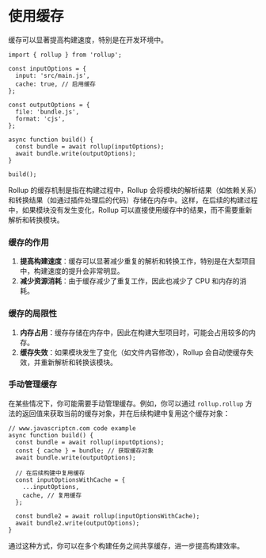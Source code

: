 # 使用缓存
缓存可以显著提高构建速度，特别是在开发环境中。


```
import { rollup } from 'rollup';

const inputOptions = {
  input: 'src/main.js',
  cache: true, // 启用缓存
};

const outputOptions = {
  file: 'bundle.js',
  format: 'cjs',
};

async function build() {
  const bundle = await rollup(inputOptions);
  await bundle.write(outputOptions);
}

build();
```
Rollup 的缓存机制是指在构建过程中，Rollup 会将模块的解析结果（如依赖关系）和转换结果（如通过插件处理后的代码）存储在内存中。这样，在后续的构建过程中，如果模块没有发生变化，Rollup 可以直接使用缓存中的结果，而不需要重新解析和转换模块。

### 缓存的作用

1.  **提高构建速度**：缓存可以显著减少重复的解析和转换工作，特别是在大型项目中，构建速度的提升会非常明显。
1.  **减少资源消耗**：由于缓存减少了重复工作，因此也减少了 CPU 和内存的消耗。

### 缓存的局限性

1.  **内存占用**：缓存存储在内存中，因此在构建大型项目时，可能会占用较多的内存。
1.  **缓存失效**：如果模块发生了变化（如文件内容修改），Rollup 会自动使缓存失效，并重新解析和转换该模块。

### 手动管理缓存

在某些情况下，你可能需要手动管理缓存。例如，你可以通过 `rollup.rollup` 方法的返回值来获取当前的缓存对象，并在后续构建中复用这个缓存对象：

```
// www.javascriptcn.com code example
async function build() {
  const bundle = await rollup(inputOptions);
  const { cache } = bundle; // 获取缓存对象
  await bundle.write(outputOptions);

  // 在后续构建中复用缓存
  const inputOptionsWithCache = {
    ...inputOptions,
    cache, // 复用缓存
  };

  const bundle2 = await rollup(inputOptionsWithCache);
  await bundle2.write(outputOptions);
}
```

通过这种方式，你可以在多个构建任务之间共享缓存，进一步提高构建效率。
